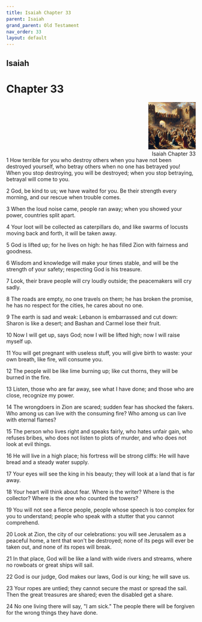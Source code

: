 ```yaml
---
title: Isaiah Chapter 33
parent: Isaiah
grand_parent: Old Testament
nav_order: 33
layout: default
---
```


## Isaiah

# Chapter 33

<div style="clear: both; text-align: right;">
    <img src="/assets/Image/Isaiah/500/33.jpg" alt="Isaiah Chapter 33" class="chapter-image" style="max-width: 25%; height: auto;"/>
    <figcaption style="font-size: 14px;">Isaiah Chapter 33</figcaption>
</div>
1 How terrible for you who destroy others when you have not been destroyed yourself, who betray others when no one has betrayed you! When you stop destroying, you will be destroyed; when you stop betraying, betrayal will come to you.

2 God, be kind to us; we have waited for you. Be their strength every morning, and our rescue when trouble comes.

3 When the loud noise came, people ran away; when you showed your power, countries split apart.

4 Your loot will be collected as caterpillars do, and like swarms of locusts moving back and forth, it will be taken away.

5 God is lifted up; for he lives on high: he has filled Zion with fairness and goodness.

6 Wisdom and knowledge will make your times stable, and will be the strength of your safety; respecting God is his treasure.

7 Look, their brave people will cry loudly outside; the peacemakers will cry sadly.

8 The roads are empty, no one travels on them; he has broken the promise, he has no respect for the cities, he cares about no one.

9 The earth is sad and weak: Lebanon is embarrassed and cut down: Sharon is like a desert; and Bashan and Carmel lose their fruit.

10 Now I will get up, says God; now I will be lifted high; now I will raise myself up.

11 You will get pregnant with useless stuff, you will give birth to waste: your own breath, like fire, will consume you.

12 The people will be like lime burning up; like cut thorns, they will be burned in the fire.

13 Listen, those who are far away, see what I have done; and those who are close, recognize my power.

14 The wrongdoers in Zion are scared; sudden fear has shocked the fakers. Who among us can live with the consuming fire? Who among us can live with eternal flames?

15 The person who lives right and speaks fairly, who hates unfair gain, who refuses bribes, who does not listen to plots of murder, and who does not look at evil things.

16 He will live in a high place; his fortress will be strong cliffs: He will have bread and a steady water supply.

17 Your eyes will see the king in his beauty; they will look at a land that is far away.

18 Your heart will think about fear. Where is the writer? Where is the collector? Where is the one who counted the towers?

19 You will not see a fierce people, people whose speech is too complex for you to understand; people who speak with a stutter that you cannot comprehend.

20 Look at Zion, the city of our celebrations: you will see Jerusalem as a peaceful home, a tent that won't be destroyed; none of its pegs will ever be taken out, and none of its ropes will break.

21 In that place, God will be like a land with wide rivers and streams, where no rowboats or great ships will sail.

22 God is our judge, God makes our laws, God is our king; he will save us.

23 Your ropes are untied; they cannot secure the mast or spread the sail. Then the great treasures are shared; even the disabled get a share.

24 No one living there will say, "I am sick." The people there will be forgiven for the wrong things they have done.


